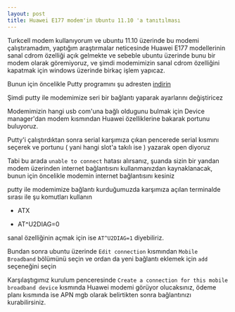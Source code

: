 ```yaml
---
layout: post
title: Huawei E177 modem'in Ubuntu 11.10 'a tanıtılması
---
```


Turkcell modem kullanıyorum ve ubuntu 11.10 üzerinde bu modemi çalıştıramadım, yaptığım araştırmalar neticesinde Huawei E177 modellerinin sanal cdrom özelliği açık gelmekte ve sebeble ubuntu üzerinde bunu bir modem olarak göremiyoruz, ve şimdi modemimizin sanal cdrom özelliğini kapatmak için windows üzerinde birkaç işlem yapıcaz.

Bunun için öncelikle Putty programını şu adresten [indirin](http://the.earth.li/~sgtatham/putty/latest/x86/putty.exe)

Şimdi putty ile modemimize seri bir bağlantı yaparak ayarlarını değiştiricez

Modemimizin hangi usb com'una bağlı oldugunu bulmak için Device manager'dan modem kısmından Huawei özelliklerine bakarak portunu buluyoruz.

Putty'i çalıştırdıktan sonra serial karşımıza çıkan pencerede serial kısmını seçerek ve portunu ( yani hangi slot'a takılı ise ) yazarak open diyoruz

Tabi bu arada `unable to connect` hatası alırsanız, şuanda sizin bir yandan modem üzerinden internet bağlantısını kullanmanızdan kaynaklanacak, bunun için öncelikle modemin internet bağlantısını kesiniz

putty ile modemimize bağlantı kurduğumuzda karşımıza açılan terminalde sırası ile şu komutları kullanın

-	ATX

- AT^U2DIAG=0

sanal özelliğinin açmak için ise `AT^U2DIAG=1` diyebiliriz.

Bundan sonra ubuntu üzerinde `Edit connection` kısmından `Mobile Broadband` bölümünü seçin ve ordan da yeni bağlantı eklemek için `add` seçeneğini seçin

Karşılaştıgımız kurulum penceresinde `Create a connection for this mobile broadband device` kısmında Huawei modemi görüyor olucaksınız,
ödeme planı kısmında ise APN mgb olarak belirtikten sonra bağlantınızı kurabilirsiniz.
